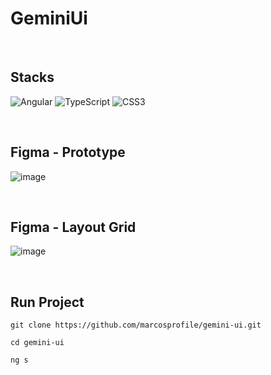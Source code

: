 # GeminiUi

<br>

## Stacks
![Angular](https://img.shields.io/badge/angular-%23DD0031.svg?style=for-the-badge&logo=angular&logoColor=white) ![TypeScript](https://img.shields.io/badge/typescript-%23007ACC.svg?style=for-the-badge&logo=typescript&logoColor=white) ![CSS3](https://img.shields.io/badge/css3-%231572B6.svg?style=for-the-badge&logo=css3&logoColor=white)

<br>

## Figma - Prototype

![image](https://github.com/marcosprofile/gemini-ui/assets/86635292/470a934f-715e-4438-a79e-3ce6826e27d2)

<br>

## Figma - Layout Grid

![image](https://github.com/marcosprofile/gemini-ui/assets/86635292/01895540-06f8-4185-a36d-e8ef58e7ff81)

<br>

## Run Project
```
git clone https://github.com/marcosprofile/gemini-ui.git
```
```
cd gemini-ui
```
```
ng s
```
